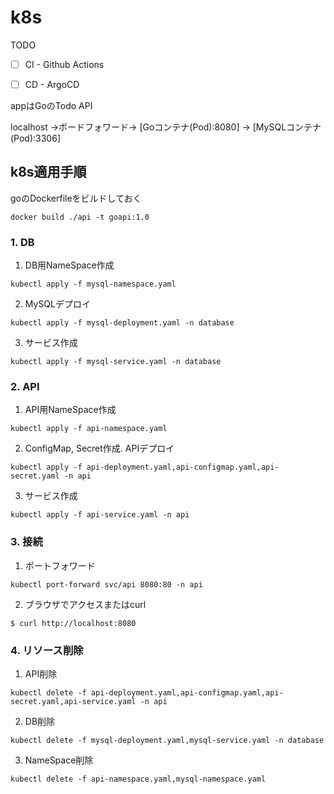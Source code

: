 # k8s 

TODO

- [ ] CI - Github Actions 

- [ ] CD - ArgoCD


appはGoのTodo API

localhost →ポードフォワード→ [Goコンテナ(Pod):8080] → [MySQLコンテナ(Pod):3306]

## k8s適用手順

goのDockerfileをビルドしておく

```
docker build ./api -t goapi:1.0
```


### 1. DB
1. DB用NameSpace作成
```
kubectl apply -f mysql-namespace.yaml
```


2. MySQLデプロイ
```
kubectl apply -f mysql-deployment.yaml -n database
```

3. サービス作成
```
kubectl apply -f mysql-service.yaml -n database
```

### 2. API

1. API用NameSpace作成
```
kubectl apply -f api-namespace.yaml 
```

2. ConfigMap, Secret作成. APIデプロイ
```
kubectl apply -f api-deployment.yaml,api-configmap.yaml,api-secret.yaml -n api
```

3. サービス作成
```
kubectl apply -f api-service.yaml -n api
```

### 3. 接続
1. ポートフォワード
```
kubectl port-forward svc/api 8080:80 -n api
```

2. ブラウザでアクセスまたはcurl
```
$ curl http://localhost:8080
```

### 4. リソース削除
1. API削除
```
kubectl delete -f api-deployment.yaml,api-configmap.yaml,api-secret.yaml,api-service.yaml -n api
```

2. DB削除
```
kubectl delete -f mysql-deployment.yaml,mysql-service.yaml -n database
```

3. NameSpace削除
```
kubectl delete -f api-namespace.yaml,mysql-namespace.yaml
```